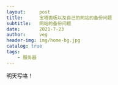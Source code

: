 ```yaml
---
layout:     post
title:      宝塔面板以及自己的网站的备份问题
subtitle:   网站的备份问题
date:       2021-7-23
author:     veg
header-img: img/home-bg.jpg
catalog: true
tags:
    - 服务器
---
```

明天写咯！